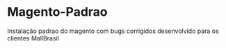 # Magento-Padrao
Instalação padrao do magento com bugs corrigidos desenvolvido para os clientes MallBrasil
